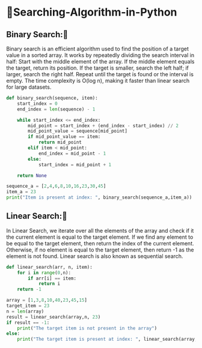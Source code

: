 # 🚀Searching-Algorithm-in-Python

## Binary Search:💫
Binary search is an efficient algorithm used to find the position of a target value in a sorted array. It works by repeatedly dividing the search interval in half:
Start with the middle element of the array.
If the middle element equals the target, return its position.
If the target is smaller, search the left half; if larger, search the right half.
Repeat until the target is found or the interval is empty.
The time complexity is O(log n), making it faster than linear search for large datasets.

```python
def binary_search(sequence, item):
    start_index = 0
    end_index = len(sequence) - 1

    while start_index <= end_index:
        mid_point = start_index + (end_index - start_index) // 2
        mid_point_value = sequence[mid_point]
        if mid_point_value == item:
            return mid_point
        elif item < mid_point:
            end_index = mid_point - 1
        else:
            start_index = mid_point + 1

    return None

sequence_a = [2,4,6,8,10,16,23,30,45]
item_a = 23
print("Item is present at index: ", binary_search(sequence_a,item_a))
```

## Linear Search:💫
In Linear Search, we iterate over all the elements of the array and check if it the current element is equal to the target element. If we find any element to be equal to the target element, then return the index of the current element. Otherwise, if no element is equal to the target element, then return -1 as the element is not found. Linear search is also known as sequential search.

``` python
def linear_search(arr, n, item):
    for i in range(0,n):
        if arr[i] == item:
            return i
    return -1

array = [1,3,8,10,40,23,45,15]
target_item = 23
n = len(array)
result = linear_search(array,n, 23)
if result == -1:
    print("The target item is not present in the array")
else:
    print("The target item is present at index: ", linear_search(array, n, 23))
```
